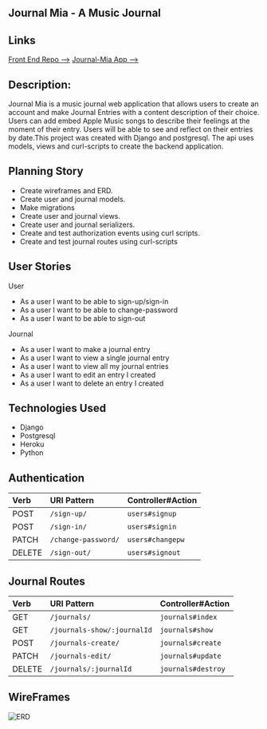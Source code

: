 ## Journal Mia - A Music Journal

## Links
[Front End Repo -->](https://github.com/kechib/journal-client)
[Journal-Mia App -->](https://kechib.github.io/journal-client)


## Description:
Journal Mia is a music journal web application that allows users to create an account and make Journal Entries with a content description of their choice. Users can add embed Apple Music songs to describe their feelings at the moment of their entry. Users will be able to see and reflect on their entries by date.This project was created with Django and postgresql. The api uses models, views and curl-scripts to create the backend application.


## Planning Story
- Create wireframes and ERD.
- Create user and journal models.
- Make migrations
- Create user and journal views.
- Create user  and journal serializers.
- Create and test authorization events using curl scripts.
- Create and test journal routes using curl-scripts



## User Stories
User

- As a user I want to be able to sign-up/sign-in
-	As a user I want to be able to change-password
-	As a user I want to be able to sign-out

Journal

-	As a user I want to make a journal entry
-	As a user I want to view a single journal entry
-	As a user I want to view all my journal entries
-	As a user I want to edit an entry I created
-	As a user I want to delete an entry I created


## Technologies Used
- Django
- Postgresql
- Heroku
- Python


## Authentication
| Verb   | URI Pattern             | Controller#Action |
|:-------|:----------------------- |:------------------|
| POST   | `/sign-up/`             | `users#signup`    |
| POST   | `/sign-in/`             | `users#signin`    |
| PATCH  | `/change-password/`     | `users#changepw`  |
| DELETE | `/sign-out/`            | `users#signout`   |

## Journal Routes
| Verb   | URI Pattern                | Controller#Action|
|:-------|:----------------------     |:-----------------|
| GET    | `/journals/`               | `journals#index` |
| GET    | `/journals-show/:journalId`| `journals#show`  |
| POST   | `/journals-create/`        | `journals#create`|
| PATCH  | `/journals-edit/`          | `journals#update`|
| DELETE | `/journals/:journalId`     | `journals#destroy`

## WireFrames
![ERD](./erd.png)

